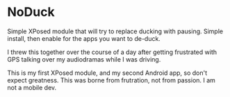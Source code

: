 # NoDuck

Simple XPosed module that will try to replace ducking with pausing. Simple install, then enable for the apps you want to de-duck.

I threw this together over the course of a day after getting frustrated with GPS talking over my audiodramas while I was driving.

This is my first XPosed module, and my second Android app, so don't expect greatness. This was borne from frutration, not from passion. I am not a mobile dev.

